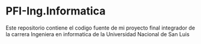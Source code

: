 # PFI-Ing.Informatica
Este repositorio contiene el codigo fuente de mi proyecto final integrador de la carrera Ingeniera en informatica de la Universidad Nacional de San Luis
